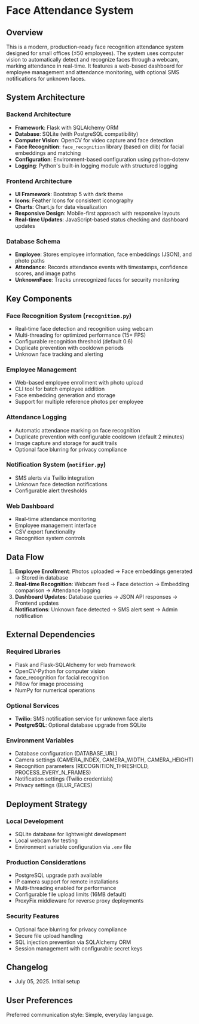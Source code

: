 # Face Attendance System

## Overview

This is a modern, production-ready face recognition attendance system designed for small offices (≤50 employees). The system uses computer vision to automatically detect and recognize faces through a webcam, marking attendance in real-time. It features a web-based dashboard for employee management and attendance monitoring, with optional SMS notifications for unknown faces.

## System Architecture

### Backend Architecture
- **Framework**: Flask with SQLAlchemy ORM
- **Database**: SQLite (with PostgreSQL compatibility)
- **Computer Vision**: OpenCV for video capture and face detection
- **Face Recognition**: `face_recognition` library (based on dlib) for facial embeddings and matching
- **Configuration**: Environment-based configuration using python-dotenv
- **Logging**: Python's built-in logging module with structured logging

### Frontend Architecture
- **UI Framework**: Bootstrap 5 with dark theme
- **Icons**: Feather Icons for consistent iconography
- **Charts**: Chart.js for data visualization
- **Responsive Design**: Mobile-first approach with responsive layouts
- **Real-time Updates**: JavaScript-based status checking and dashboard updates

### Database Schema
- **Employee**: Stores employee information, face embeddings (JSON), and photo paths
- **Attendance**: Records attendance events with timestamps, confidence scores, and image paths
- **UnknownFace**: Tracks unrecognized faces for security monitoring

## Key Components

### Face Recognition System (`recognition.py`)
- Real-time face detection and recognition using webcam
- Multi-threading for optimized performance (15+ FPS)
- Configurable recognition threshold (default 0.6)
- Duplicate prevention with cooldown periods
- Unknown face tracking and alerting

### Employee Management
- Web-based employee enrollment with photo upload
- CLI tool for batch employee addition
- Face embedding generation and storage
- Support for multiple reference photos per employee

### Attendance Logging
- Automatic attendance marking on face recognition
- Duplicate prevention with configurable cooldown (default 2 minutes)
- Image capture and storage for audit trails
- Optional face blurring for privacy compliance

### Notification System (`notifier.py`)
- SMS alerts via Twilio integration
- Unknown face detection notifications
- Configurable alert thresholds

### Web Dashboard
- Real-time attendance monitoring
- Employee management interface
- CSV export functionality
- Recognition system controls

## Data Flow

1. **Employee Enrollment**: Photos uploaded → Face embeddings generated → Stored in database
2. **Real-time Recognition**: Webcam feed → Face detection → Embedding comparison → Attendance logging
3. **Dashboard Updates**: Database queries → JSON API responses → Frontend updates
4. **Notifications**: Unknown face detected → SMS alert sent → Admin notification

## External Dependencies

### Required Libraries
- Flask and Flask-SQLAlchemy for web framework
- OpenCV-Python for computer vision
- face_recognition for facial recognition
- Pillow for image processing
- NumPy for numerical operations

### Optional Services
- **Twilio**: SMS notification service for unknown face alerts
- **PostgreSQL**: Optional database upgrade from SQLite

### Environment Variables
- Database configuration (DATABASE_URL)
- Camera settings (CAMERA_INDEX, CAMERA_WIDTH, CAMERA_HEIGHT)
- Recognition parameters (RECOGNITION_THRESHOLD, PROCESS_EVERY_N_FRAMES)
- Notification settings (Twilio credentials)
- Privacy settings (BLUR_FACES)

## Deployment Strategy

### Local Development
- SQLite database for lightweight development
- Local webcam for testing
- Environment variable configuration via `.env` file

### Production Considerations
- PostgreSQL upgrade path available
- IP camera support for remote installations
- Multi-threading enabled for performance
- Configurable file upload limits (16MB default)
- ProxyFix middleware for reverse proxy deployments

### Security Features
- Optional face blurring for privacy compliance
- Secure file upload handling
- SQL injection prevention via SQLAlchemy ORM
- Session management with configurable secret keys

## Changelog
- July 05, 2025. Initial setup

## User Preferences

Preferred communication style: Simple, everyday language.